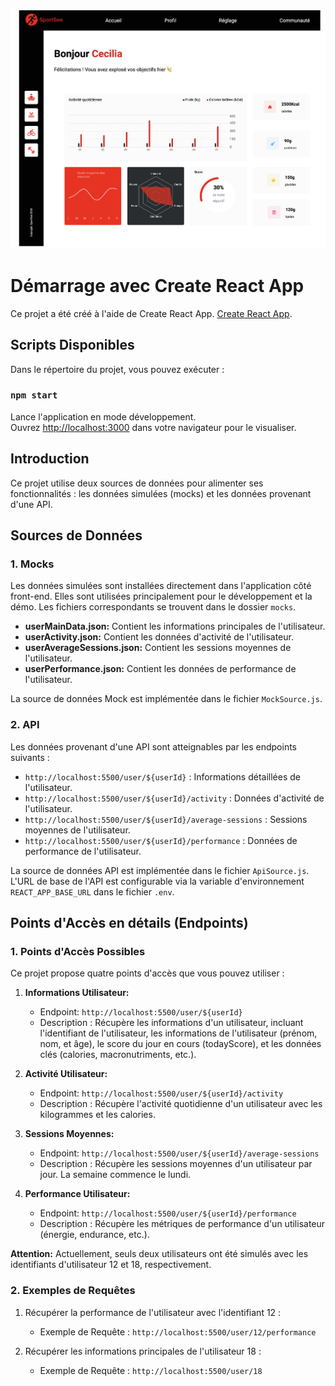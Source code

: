 ![Maquette](./public/maquette.png)
# Démarrage avec Create React App

Ce projet a été créé à l'aide de Create React App. [Create React App](https://github.com/facebook/create-react-app).

## Scripts Disponibles

Dans le répertoire du projet, vous pouvez exécuter :

### `npm start`

Lance l'application en mode développement.\
Ouvrez [http://localhost:3000](http://localhost:3000) dans votre navigateur pour le visualiser.
## Introduction

Ce projet utilise deux sources de données pour alimenter ses fonctionnalités : les données simulées (mocks) et les données provenant d'une API.
## Sources de Données

### 1. Mocks
Les données simulées sont installées directement dans l'application côté front-end. Elles sont utilisées principalement pour le développement et la démo. Les fichiers correspondants se trouvent dans le dossier `mocks`.

- **userMainData.json:** Contient les informations principales de l'utilisateur.
- **userActivity.json:** Contient les données d'activité de l'utilisateur.
- **userAverageSessions.json:** Contient les sessions moyennes de l'utilisateur.
- **userPerformance.json:** Contient les données de performance de l'utilisateur.

La source de données Mock est implémentée dans le fichier `MockSource.js`.

### 2. API

Les données provenant d'une API sont atteignables par les endpoints suivants :

- `http://localhost:5500/user/${userId}` : Informations détaillées de l'utilisateur.
- `http://localhost:5500/user/${userId}/activity` : Données d'activité de l'utilisateur.
- `http://localhost:5500/user/${userId}/average-sessions` : Sessions moyennes de l'utilisateur.
- `http://localhost:5500/user/${userId}/performance` : Données de performance de l'utilisateur.

La source de données API est implémentée dans le fichier `ApiSource.js`. L'URL de base de l'API est configurable via la variable d'environnement `REACT_APP_BASE_URL` dans le fichier `.env`.


## Points d'Accès en détails (Endpoints)

### 1.  Points d'Accès Possibles

Ce projet propose quatre points d'accès que vous pouvez utiliser :

1. **Informations Utilisateur:**
   - Endpoint: `http://localhost:5500/user/${userId}`
   - Description : Récupère les informations d'un utilisateur, incluant l'identifiant de l'utilisateur, les informations de l'utilisateur (prénom, nom, et âge), le score du jour en cours (todayScore), et les données clés (calories, macronutriments, etc.).

2. **Activité Utilisateur:**
   - Endpoint: `http://localhost:5500/user/${userId}/activity`
   - Description : Récupère l'activité quotidienne d'un utilisateur avec les kilogrammes et les calories.

3. **Sessions Moyennes:**
   - Endpoint: `http://localhost:5500/user/${userId}/average-sessions`
   - Description : Récupère les sessions moyennes d'un utilisateur par jour. La semaine commence le lundi.

4. **Performance Utilisateur:**
   - Endpoint: `http://localhost:5500/user/${userId}/performance`
   - Description : Récupère les métriques de performance d'un utilisateur (énergie, endurance, etc.).

**Attention:** Actuellement, seuls deux utilisateurs ont été simulés avec les identifiants d'utilisateur 12 et 18, respectivement.

### 2. Exemples de Requêtes

1. Récupérer la performance de l'utilisateur avec l'identifiant 12 :
   - Exemple de Requête :  `http://localhost:5500/user/12/performance`

2. Récupérer les informations principales de l'utilisateur 18 :
   - Exemple de Requête :  `http://localhost:5500/user/18`
